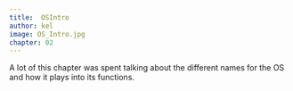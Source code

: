 ```yaml
---
title:  OSIntro
author: kel
image: OS_Intro.jpg
chapter: 02
---
```

A lot of this chapter was spent talking about the different names for the OS and how it plays into its functions.